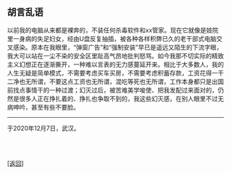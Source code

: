 ## 胡言乱语

以前我的电脑从来都是裸奔的，不装任何杀毒软件和xx管家。现在它就像是妓院里一身病的失足妇女，经由U盘反复抽插，被各种各样积弊已久的老干部式电脑交叉感染。原本在我眼里，“弹窗广告”和“强制安装”早已是遥远又陌生的下流字眼，我大可以站在一尘不染的安全区里趾高气昂地批判怒骂。如今我那不切实际的精致主义幻想正在逐渐撕开，一种难以言表的无力感蔓延开来。相比于大多数人，我的人生无疑是简单模式，不需要考虑买车买房，不需要考虑积蓄存款，工资花得一干二净也无所谓，不要这点工资也无所谓，混吃等死也无所谓，工作本身都只是出国前找点事情干的一种过渡；幻灭过后，被苦难美学唆使、把我发配过来面对的，仍然是很多人正在挣扎着的、挣扎也争取不到的，我这些幻灭感，在别人眼里不过无病呻吟，甚至有些不要脸。

------

于2020年12月7日，武汉。

<br>

<br>

[[返回]](../../../../sites/小作文们/碎碎念.md)
